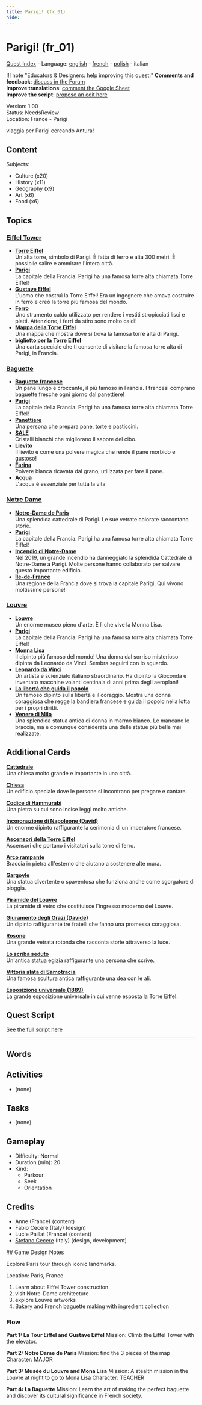 ```yaml
---
title: Parigi! (fr_01)
hide:
---
```


# Parigi! (fr_01)
[Quest Index](./index.it.md) - Language: [english](./fr_01.md) - [french](./fr_01.fr.md) - [polish](./fr_01.pl.md) - italian

!!! note "Educators & Designers: help improving this quest!"
    **Comments and feedback**: [discuss in the Forum](https://antura.discourse.group/t/fr-01-paris/23/1)  
    **Improve translations**: [comment the Google Sheet](https://docs.google.com/spreadsheets/d/1FPFOy8CHor5ArSg57xMuPAG7WM27-ecDOiU-OmtHgjw/edit?gid=755037318#gid=755037318)  
    **Improve the script**: [propose an edit here](https://github.com/vgwb/Antura/blob/main/Assets/_discover/_quests/FR_01%20Paris/FR_01%20Paris%20-%20Yarn%20Script.yarn)  

Version: 1.00  
Status: NeedsReview  
Location: France - Parigi

viaggia per Parigi cercando Antura!

## Content
Subjects: 

  - Culture (x20)
  - History (x11)
  - Geography (x9)
  - Art (x6)
  - Food (x6)

## Topics
### [Eiffel Tower](../topics/index.md#eiffel-tower)

  - **[Torre Eiffel](../cards/index.md#eiffel_tower)**  
    Un'alta torre, simbolo di Parigi. È fatta di ferro e alta 300 metri. È possibile salire e ammirare l'intera città.  
  - **[Parigi](../cards/index.md#capital_paris)**  
    La capitale della Francia. Parigi ha una famosa torre alta chiamata Torre Eiffel!  
  - **[Gustave Eiffel](../cards/index.md#gustave_eiffel)**  
    L'uomo che costruì la Torre Eiffel! Era un ingegnere che amava costruire in ferro e creò la torre più famosa del mondo.  
  - **[Ferro](../cards/index.md#iron_material)**  
    Uno strumento caldo utilizzato per rendere i vestiti stropicciati lisci e piatti. Attenzione, i ferri da stiro sono molto caldi!  
  - **[Mappa della Torre Eiffel](../cards/index.md#eiffel_tower_map)**  
    Una mappa che mostra dove si trova la famosa torre alta di Parigi.  
  - **[biglietto per la Torre Eiffel](../cards/index.md#eiffel_tower_ticket)**  
    Una carta speciale che ti consente di visitare la famosa torre alta di Parigi, in Francia.  
### [Baguette](../topics/index.md#baguette)

  - **[Baguette francese](../cards/index.md#food_baguette)**  
    Un pane lungo e croccante, il più famoso in Francia. I francesi comprano baguette fresche ogni giorno dal panettiere!  
  - **[Parigi](../cards/index.md#capital_paris)**  
    La capitale della Francia. Parigi ha una famosa torre alta chiamata Torre Eiffel!  
  - **[Panettiere](../cards/index.md#person_baker)**  
    Una persona che prepara pane, torte e pasticcini.  
  - **[SALE](../cards/index.md#food_salt)**  
    Cristalli bianchi che migliorano il sapore del cibo.  
  - **[Lievito](../cards/index.md#food_yeast)**  
    Il lievito è come una polvere magica che rende il pane morbido e gustoso!  
  - **[Farina](../cards/index.md#food_flour)**  
    Polvere bianca ricavata dal grano, utilizzata per fare il pane.  
  - **[Acqua](../cards/index.md#food_water)**  
    L'acqua è essenziale per tutta la vita  
### [Notre Dame](../topics/index.md#notredame)

  - **[Notre-Dame de Paris](../cards/index.md#notre_dame_de_paris)**  
    Una splendida cattedrale di Parigi. Le sue vetrate colorate raccontano storie.  
  - **[Parigi](../cards/index.md#capital_paris)**  
    La capitale della Francia. Parigi ha una famosa torre alta chiamata Torre Eiffel!  
  - **[Incendio di Notre-Dame](../cards/index.md#notre_dame_de_paris_fire)**  
    Nel 2019, un grande incendio ha danneggiato la splendida Cattedrale di Notre-Dame a Parigi. Molte persone hanno collaborato per salvare questo importante edificio.  
  - **[Île-de-France](../cards/index.md#ile_de_france)**  
    Una regione della Francia dove si trova la capitale Parigi. Qui vivono moltissime persone!  
### [Louvre](../topics/index.md#louvre)

  - **[Louvre](../cards/index.md#louvre)**  
    Un enorme museo pieno d'arte. È lì che vive la Monna Lisa.  
  - **[Parigi](../cards/index.md#capital_paris)**  
    La capitale della Francia. Parigi ha una famosa torre alta chiamata Torre Eiffel!  
  - **[Monna Lisa](../cards/index.md#art_monalisa)**  
    Il dipinto più famoso del mondo! Una donna dal sorriso misterioso dipinta da Leonardo da Vinci. Sembra seguirti con lo sguardo.  
  - **[Leonardo da Vinci](../cards/index.md#person_leonardodavinci)**  
    Un artista e scienziato italiano straordinario. Ha dipinto la Gioconda e inventato macchine volanti centinaia di anni prima degli aeroplani!  
  - **[La libertà che guida il popolo](../cards/index.md#art_liberty_leading_the_people)**  
    Un famoso dipinto sulla libertà e il coraggio. Mostra una donna coraggiosa che regge la bandiera francese e guida il popolo nella lotta per i propri diritti.  
  - **[Venere di Milo](../cards/index.md#art_venus_milo)**  
    Una splendida statua antica di donna in marmo bianco. Le mancano le braccia, ma è comunque considerata una delle statue più belle mai realizzate.  

## Additional Cards
**[Cattedrale](../cards/index.md#cathedral)**  
Una chiesa molto grande e importante in una città.  

**[Chiesa](../cards/index.md#church)**  
Un edificio speciale dove le persone si incontrano per pregare e cantare.  

**[Codice di Hammurabi](../cards/index.md#code_of_hammurabi)**  
Una pietra su cui sono incise leggi molto antiche.  

**[Incoronazione di Napoleone (David)](../cards/index.md#coronation_of_napoleon_david)**  
Un enorme dipinto raffigurante la cerimonia di un imperatore francese.  

**[Ascensori della Torre Eiffel](../cards/index.md#eiffel_tower_elevators)**  
Ascensori che portano i visitatori sulla torre di ferro.  

**[Arco rampante](../cards/index.md#flying_buttress)**  
Braccia in pietra all'esterno che aiutano a sostenere alte mura.  

**[Gargoyle](../cards/index.md#gargoyle)**  
Una statua divertente o spaventosa che funziona anche come sgorgatore di pioggia.  

**[Piramide del Louvre](../cards/index.md#louvre_pyramid)**  
La piramide di vetro che costituisce l'ingresso moderno del Louvre.  

**[Giuramento degli Orazi (Davide)](../cards/index.md#oath_of_the_horatii_david)**  
Un dipinto raffigurante tre fratelli che fanno una promessa coraggiosa.  

**[Rosone](../cards/index.md#rose_window)**  
Una grande vetrata rotonda che racconta storie attraverso la luce.  

**[Lo scriba seduto](../cards/index.md#the_seated_scribe)**  
Un'antica statua egizia raffigurante una persona che scrive.  

**[Vittoria alata di Samotracia](../cards/index.md#winged_victory_of_samothrace)**  
Una famosa scultura antica raffigurante una dea con le ali.  

**[Esposizione universale (1889)](../cards/index.md#worlds_fair_1889)**  
La grande esposizione universale in cui venne esposta la Torre Eiffel.  

## Quest Script

[See the full script here](./fr_01-script.it.md)

---

## Words
## Activities
- (none)

## Tasks
- (none)
## Gameplay
- Difficulty: Normal
- Duration (min): 20
- Kind:
  - Parkour
  - Seek
  - Orientation
## Credits
- Anne (France) (content)
- Fabio Cecere (Italy) (design)
- Lucie Paillat (France) (content)
- [Stefano Cecere](https://stefanocecere.com) (Italy) (design, development)

## Game Design Notes

Explore Paris tour through iconic landmarks. 

Location:
Paris, France

1. Learn about Eiffel Tower construction
2. visit Notre-Dame architecture
3. explore Louvre artworks
4. Bakery and French baguette making with ingredient collection

### Flow

**Part 1: La Tour Eiffel and Gustave Eiffel**
Mission: Climb the Eiffel Tower with the elevator.

**Part 2: Notre Dame de Paris**
Mission: find the 3 pieces of the map
Character: MAJOR

**Part 3: Musée du Louvre and Mona Lisa**
Mission: A stealth mission in the Louvre at night to go to Mona Lisa
Character: TEACHER

**Part 4: La Baguette**
Mission: Learn the art of making the perfect baguette and discover its cultural significance in French society.

